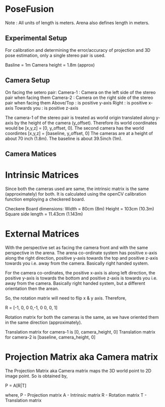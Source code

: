 PoseFusion
====================================


Note : All units of length is meters. Arena also defines length in meters.

## Experimental Setup 
For calibration and determining the error/accuracy of projection and 3D pose estimation, only a single stereo pair is used.

Basline = 1m
Camera height = 1.8m (approx)

## Camera Setup
On facing the setero pair:
Camera-1 : Camera on the left side of the stereo pair when facing them
Camera-2 : Camera on the right side of the stereo pair when facing them
Above/Top : is positive y-axis
Right : is positive x-axis
Towards you : is positive z-axis

The camera-1 of the stereo pair is treated as world origin translated along y-axis by the height of the camera (y_offset). Therefore its world coordinates would be [x,y,z] = [0, y_offset, 0]. The second camera has the world coordintes [x,y,z] = [baseline, y_offset, 0] The cameras are at a height of about 70 inch (1.8m). The baseline is about 39.5inch (1m).

## Camera Matices

# Intrinsic Matrices
Since both the cameras used are same, the intrinsic matrix is the same (approximately) for both. It is calculated using the openCV calibration function employing a checkered board.

Checkere Board dimensions:
Width = 80cm (8m)
Height = 103cm (10.3m)
Square side length = 11.43cm (1.143m)

# External Matrices
With the perspective set as facing the camera front and with the same perspective in the arena. The arena co-ordinate system has positive x-axis along the right direction, positive y-axis towards the top and positive z-axis towards you i.e. away from the camera. Basically right handed system.

For the camera co-ordinates, the positive x-axis is along left direction, the positive y-axis is towards the bottom and positive z-axis is towards you i.e. away from the camera. Basically right handed system, but a different orientation then the arean.

So, the rotation matrix will need to flip x & y axis.
Therefore,

R = [-1, 0, 0
      0,-1, 0
      0, 0, 1]

Rotation matrix for both the cameras is the same, as we have oriented them in the same direction (approximately).

Translation matrix for camera-1 is [0, camera_height, 0]
Translation matrix for camera-2 is [baseline, camera_height, 0]

# Projection Matrix aka Camera matrix

The Projection Matrix aka Camera matrix maps the 3D world point to 2D image point. So is obtained by,

P = A[R|T]

where, P - Projection matrix
       A - Intrinsic matrix
       R - Rotation matrix
       T - Translation matrix


